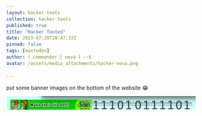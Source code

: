 ```yaml
---
layout: hacker-toots
collection: hacker-toots
published: true
title: "Hacker Tooted"
date: 2023-07-20T20:47:33Z
pinned: false
tags: [mastodon]
author: ⸸ commander ░ nova ⸸ :~$
avatar: /assets/media_attachments/hacker-nova.png

---
```


<p>put some banner images on the bottom of the website 😂​</p>

![media](/assets/media_attachments/files/110/748/371/609/306/865/original/f7b7047418bffcf9.png)
